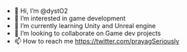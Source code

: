 - 👋 Hi, I’m @dystO2
- 👀 I’m interested in game development 
- 🌱 I’m currently learning Unity and Unreal engine
- 💞️ I’m looking to collaborate on Game dev projects
- 📫 How to reach me https://twitter.com/prayagSeriously

<!---
dystO2/dystO2 is a ✨ special ✨ repository because its `README.md` (this file) appears on your GitHub profile.
You can click the Preview link to take a look at your changes.
--->
